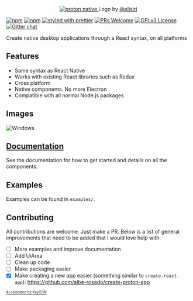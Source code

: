 <p align="center">
  <a href="https://proton-native.js.org">
    <img alt="proton native" src="http://protonnative-af51.kxcdn.com/images/logo_black.svg?">
  </a>
  Logo by <a href="https://twitter.com/elisiri_">@elisiri</a>
</p>

[![npm](https://img.shields.io/npm/v/proton-native.svg)](https://www.npmjs.com/package/proton-native)
[![npm](https://img.shields.io/npm/dm/proton-native.svg)](https://www.npmjs.com/package/proton-native)
[![styled with prettier](https://img.shields.io/badge/styled_with-prettier-ff69b4.svg)](https://github.com/prettier/prettier)
[![PRs Welcome](https://img.shields.io/badge/PRs-welcome-brightgreen.svg)](http://makeapullrequest.com)
[![GPLv3 License](https://img.shields.io/github/license/kusti8/proton-native.svg)](https://github.com/kusti8/proton-native/blob/master/LICENSE)
[![Gitter chat](https://badges.gitter.im/gitterHQ/gitter.png)](https://gitter.im/Proton-Native)


Create native desktop applications through a React syntax, on all platforms

## Features

- Same syntax as React Native
- Works with existing React libraries such as Redux
- Cross platform
- Native components. No more Electron
- Compatible with all normal Node.js packages

## Images

![Windows](http://protonnative-af51.kxcdn.com/images/windows_example.png)

## [Documentation](https://proton-native.js.org)

See the documentation for how to get started and details on all the components.

## Examples

Examples can be found in `examples/`.

## Contributing

All contributions are welcome. Just make a PR. Below is a list of general improvements that need to be added that I would love help with:

- [ ] More examples and improve documentation
- [ ] Add UiArea
- [ ] Clean up code
- [ ] Make packaging easier
- [x] Make creating a new app easier (something similar to `create-react-app`): https://github.com/albe-rosado/create-proton-app

<a href="https://www.keycdn.com/"><sub><sup>Accelerated by KeyCDN</sup></sub></a>
